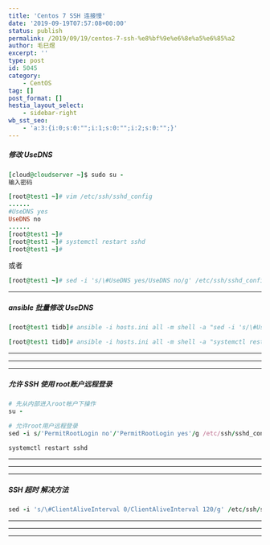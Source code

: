 ```yaml
---
title: 'Centos 7 SSH 连接慢'
date: '2019-09-19T07:57:08+00:00'
status: publish
permalink: /2019/09/19/centos-7-ssh-%e8%bf%9e%e6%8e%a5%e6%85%a2
author: 毛巳煜
excerpt: ''
type: post
id: 5045
category:
    - CentOS
tag: []
post_format: []
hestia_layout_select:
    - sidebar-right
wb_sst_seo:
    - 'a:3:{i:0;s:0:"";i:1;s:0:"";i:2;s:0:"";}'
---
```

##### 修改 UseDNS

```ruby
[cloud@cloudserver ~]$ sudo su -
输入密码

[root@test1 ~]# vim /etc/ssh/sshd_config
......
#UseDNS yes
UseDNS no
......
[root@test1 ~]#
[root@test1 ~]# systemctl restart sshd
[root@test1 ~]#

```

或者

```ruby
[root@test1 ~]# sed -i 's/\#UseDNS yes/UseDNS no/g' /etc/ssh/sshd_config && systemctl restart sshd

```

- - - - - -

##### ansible 批量修改 UseDNS

```ruby
[root@test1 tidb]# ansible -i hosts.ini all -m shell -a "sed -i 's/\#UseDNS yes/UseDNS no/g' /etc/ssh/sshd_config" -b

[root@test1 tidb]# ansible -i hosts.ini all -m shell -a "systemctl restart sshd" -b


```

- - - - - -

- - - - - -

- - - - - -

##### 允许 SSH 使用 root账户远程登录

```ruby
# 先从内部进入root帐户下操作
su -

# 允许root用户远程登录
sed -i s/'PermitRootLogin no'/'PermitRootLogin yes'/g /etc/ssh/sshd_config

systemctl restart sshd

```

- - - - - -

- - - - - -

- - - - - -

##### SSH 超时 解决方法

```ruby
sed -i 's/\#ClientAliveInterval 0/ClientAliveInterval 120/g' /etc/ssh/sshd_config && systemctl restart sshd


```

- - - - - -

- - - - - -

- - - - - -